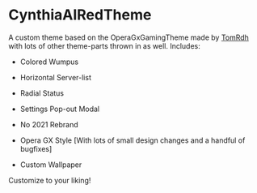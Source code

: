 # CynthiaAIRedTheme

A custom theme based on the OperaGxGamingTheme made by [TomRdh](https://github.com/Tomrdh/) with lots of other theme-parts thrown in as well. Includes:

- Colored Wumpus

- Horizontal Server-list

- Radial Status

- Settings Pop-out Modal

- No 2021 Rebrand

- Opera GX Style [With lots of small design changes and a handful of bugfixes]

- Custom Wallpaper


Customize to your liking!
